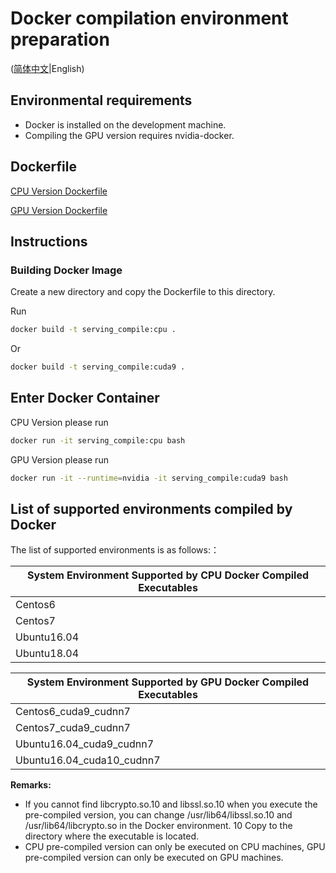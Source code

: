 # Docker compilation environment preparation

([简体中文](./DOCKER_CN.md)|English)

## Environmental requirements

+ Docker is installed on the development machine.
+ Compiling the GPU version requires nvidia-docker.

## Dockerfile

[CPU Version Dockerfile](../Dockerfile)

[GPU Version Dockerfile](../Dockerfile.gpu)

## Instructions

### Building Docker Image

Create a new directory and copy the Dockerfile to this directory.

Run

```bash
docker build -t serving_compile:cpu .
```

Or

```bash
docker build -t serving_compile:cuda9 .
```

## Enter Docker Container

CPU Version please run

```bash
docker run -it serving_compile:cpu bash
```

GPU Version please run

```bash
docker run -it --runtime=nvidia -it serving_compile:cuda9 bash
```

##  List of supported environments compiled by Docker

The list of supported environments is as follows:：

| System Environment Supported by CPU Docker Compiled Executables |
| -------------------------- |
| Centos6                    |
| Centos7                    |
| Ubuntu16.04                |
| Ubuntu18.04               |



| System Environment Supported by GPU Docker Compiled Executables |
| ---------------------------------- |
| Centos6_cuda9_cudnn7                       |
| Centos7_cuda9_cudnn7                  |
| Ubuntu16.04_cuda9_cudnn7                       |
| Ubuntu16.04_cuda10_cudnn7                  |



**Remarks:**
+ If you cannot find libcrypto.so.10 and libssl.so.10 when you execute the pre-compiled version, you can change /usr/lib64/libssl.so.10 and /usr/lib64/libcrypto.so in the Docker environment. 10 Copy to the directory where the executable is located.
+ CPU pre-compiled version can only be executed on CPU machines, GPU pre-compiled version can only be executed on GPU machines.
